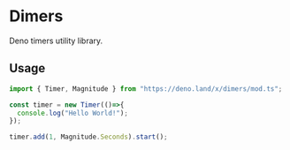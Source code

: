 # Dimers
Deno timers utility library.

## Usage
```ts
import { Timer, Magnitude } from "https://deno.land/x/dimers/mod.ts";

const timer = new Timer(()=>{
  console.log("Hello World!");
});

timer.add(1, Magnitude.Seconds).start();
```